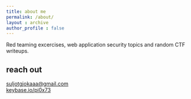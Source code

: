 ```yaml
---
title: about me  
permalink: /about/
layout : archive
author_profile : false
---
```


Red teaming excercises, web application security topics and random CTF writeups.

<script src="https://platform.linkedin.com/badges/js/profile.js" async defer type="text/javascript"></script>

<div class="badge-base LI-profile-badge" data-locale="en_US" data-size="large" data-theme="light" data-type="HORIZONTAL" data-vanity="suljotgjoka" data-version="v1"></div>

## reach out
[suljotgjokaaa@gmail.com](mailto:suljotgjokaaa@gmail.com)  
[keybase.io/pi0x73](https://keybase.io/pi0x73)


